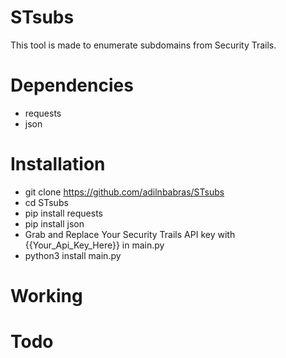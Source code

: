 # STsubs
This tool is made to enumerate subdomains from Security Trails.

# Dependencies
- requests
- json

# Installation
- git clone https://github.com/adilnbabras/STsubs
- cd STsubs
- pip install requests
- pip install json
- Grab and Replace Your Security Trails API key with {{Your_Api_Key_Here}} in main.py
- python3 install main.py

# Working

# Todo

